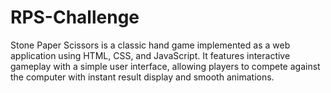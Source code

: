 # RPS-Challenge
Stone Paper Scissors is a classic hand game implemented as a web application using HTML, CSS, and JavaScript. It features interactive gameplay with a simple user interface, allowing players to compete against the computer with instant result display and smooth animations.
